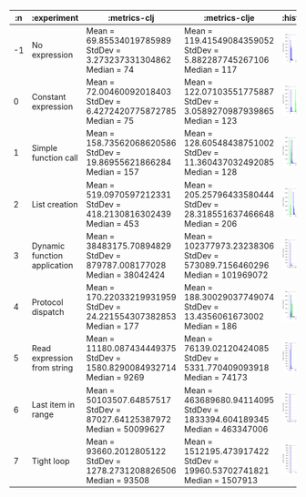 
| :n |                  :experiment |                                                                       :metrics-clj |                                                                        :metrics-clje |                            :histogram |                            :points |                            :boxplot |
|----|------------------------------|------------------------------------------------------------------------------------|--------------------------------------------------------------------------------------|---------------------------------------|------------------------------------|-------------------------------------|
| -1 |                No expression |       Mean = 69.85534019785989<br/>StdDev = 3.273237331304862<br/>Median = 74<br/> |       Mean = 119.41549084359052<br/>StdDev = 5.882287745267106<br/>Median = 117<br/> | ![](graphs/histogram--1-filtered.png) | ![](graphs/points--1-filtered.png) | ![](graphs/boxplot--1-filtered.png) |
|  0 |          Constant expression |      Mean = 72.00460092018403<br/>StdDev = 6.4272420775872785<br/>Median = 75<br/> |      Mean = 122.07103551775887<br/>StdDev = 3.0589270987939865<br/>Median = 123<br/> |  ![](graphs/histogram-0-filtered.png) |  ![](graphs/points-0-filtered.png) |  ![](graphs/boxplot-0-filtered.png) |
|  1 |         Simple function call |     Mean = 158.73562068620586<br/>StdDev = 19.86955621866284<br/>Median = 157<br/> |      Mean = 128.60548438751002<br/>StdDev = 11.360437032492085<br/>Median = 128<br/> |  ![](graphs/histogram-1-filtered.png) |  ![](graphs/points-1-filtered.png) |  ![](graphs/boxplot-1-filtered.png) |
|  2 |                List creation |      Mean = 519.0970597212331<br/>StdDev = 418.2130816302439<br/>Median = 453<br/> |      Mean = 205.25796433580444<br/>StdDev = 28.318551637466648<br/>Median = 206<br/> |  ![](graphs/histogram-2-filtered.png) |  ![](graphs/points-2-filtered.png) |  ![](graphs/boxplot-2-filtered.png) |
|  3 | Dynamic function application |  Mean = 38483175.70894829<br/>StdDev = 879787.008177028<br/>Median = 38042424<br/> | Mean = 102377973.23238306<br/>StdDev = 573089.7156460296<br/>Median = 101969072<br/> |  ![](graphs/histogram-3-filtered.png) |  ![](graphs/points-3-filtered.png) |  ![](graphs/boxplot-3-filtered.png) |
|  4 |            Protocol dispatch |    Mean = 170.22033219931959<br/>StdDev = 24.221554307382853<br/>Median = 177<br/> |        Mean = 188.30029037749074<br/>StdDev = 13.4356061673002<br/>Median = 186<br/> |  ![](graphs/histogram-4-filtered.png) |  ![](graphs/points-4-filtered.png) |  ![](graphs/boxplot-4-filtered.png) |
|  5 |  Read expression from string |   Mean = 11180.087434449375<br/>StdDev = 1580.8290084932714<br/>Median = 9269<br/> |      Mean = 76139.02120424085<br/>StdDev = 5331.770409093918<br/>Median = 74173<br/> |  ![](graphs/histogram-5-filtered.png) |  ![](graphs/points-5-filtered.png) |  ![](graphs/boxplot-5-filtered.png) |
|  6 |           Last item in range | Mean = 50103507.64857517<br/>StdDev = 87027.64125387972<br/>Median = 50099627<br/> | Mean = 463689680.94114095<br/>StdDev = 1833394.604189345<br/>Median = 463347006<br/> |  ![](graphs/histogram-6-filtered.png) |  ![](graphs/points-6-filtered.png) |  ![](graphs/boxplot-6-filtered.png) |
|  7 |                   Tight loop |    Mean = 93660.2012805122<br/>StdDev = 1278.2731208826506<br/>Median = 93508<br/> |    Mean = 1512195.473917422<br/>StdDev = 19960.53702741821<br/>Median = 1507913<br/> |  ![](graphs/histogram-7-filtered.png) |  ![](graphs/points-7-filtered.png) |  ![](graphs/boxplot-7-filtered.png) |
